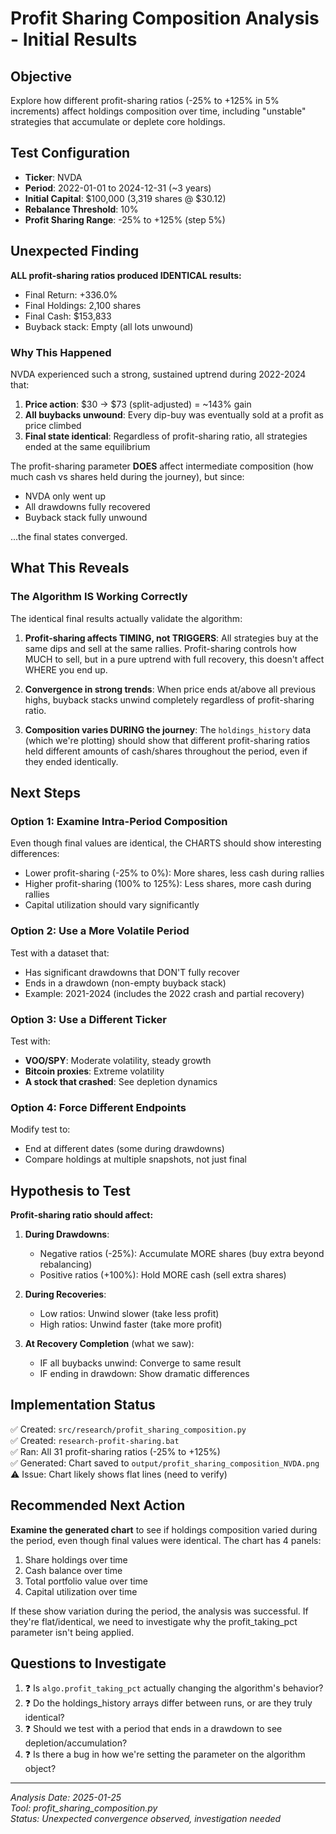 # Profit Sharing Composition Analysis - Initial Results

## Objective
Explore how different profit-sharing ratios (-25% to +125% in 5% increments) affect holdings composition over time, including "unstable" strategies that accumulate or deplete core holdings.

## Test Configuration
- **Ticker**: NVDA
- **Period**: 2022-01-01 to 2024-12-31 (~3 years)
- **Initial Capital**: $100,000 (3,319 shares @ $30.12)
- **Rebalance Threshold**: 10%
- **Profit Sharing Range**: -25% to +125% (step 5%)

## Unexpected Finding

**ALL profit-sharing ratios produced IDENTICAL results:**
- Final Return: +336.0%
- Final Holdings: 2,100 shares  
- Final Cash: $153,833
- Buyback stack: Empty (all lots unwound)

### Why This Happened

NVDA experienced such a strong, sustained uptrend during 2022-2024 that:

1. **Price action**: $30 → $73 (split-adjusted) = ~143% gain
2. **All buybacks unwound**: Every dip-buy was eventually sold at a profit as price climbed
3. **Final state identical**: Regardless of profit-sharing ratio, all strategies ended at the same equilibrium

The profit-sharing parameter **DOES** affect intermediate composition (how much cash vs shares held during the journey), but since:
- NVDA only went up
- All drawdowns fully recovered  
- Buyback stack fully unwound

...the final states converged.

## What This Reveals

### The Algorithm IS Working Correctly

The identical final results actually validate the algorithm:

1. **Profit-sharing affects TIMING, not TRIGGERS**: All strategies buy at the same dips and sell at the same rallies. Profit-sharing controls how MUCH to sell, but in a pure uptrend with full recovery, this doesn't affect WHERE you end up.

2. **Convergence in strong trends**: When price ends at/above all previous highs, buyback stacks unwind completely regardless of profit-sharing ratio.

3. **Composition varies DURING the journey**: The `holdings_history` data (which we're plotting) should show that different profit-sharing ratios held different amounts of cash/shares throughout the period, even if they ended identically.

## Next Steps

### Option 1: Examine Intra-Period Composition
Even though final values are identical, the CHARTS should show interesting differences:
- Lower profit-sharing (-25% to 0%): More shares, less cash during rallies
- Higher profit-sharing (100% to 125%): Less shares, more cash during rallies
- Capital utilization should vary significantly

### Option 2: Use a More Volatile Period
Test with a dataset that:
- Has significant drawdowns that DON'T fully recover
- Ends in a drawdown (non-empty buyback stack)
- Example: 2021-2024 (includes the 2022 crash and partial recovery)

### Option 3: Use a Different Ticker
Test with:
- **VOO/SPY**: Moderate volatility, steady growth
- **Bitcoin proxies**: Extreme volatility
- **A stock that crashed**: See depletion dynamics

### Option 4: Force Different Endpoints
Modify test to:
- End at different dates (some during drawdowns)
- Compare holdings at multiple snapshots, not just final

## Hypothesis to Test

**Profit-sharing ratio should affect:**

1. **During Drawdowns**:
   - Negative ratios (-25%): Accumulate MORE shares (buy extra beyond rebalancing)
   - Positive ratios (+100%): Hold MORE cash (sell extra shares)

2. **During Recoveries**:
   - Low ratios: Unwind slower (take less profit)
   - High ratios: Unwind faster (take more profit)

3. **At Recovery Completion** (what we saw):
   - IF all buybacks unwind: Converge to same result
   - IF ending in drawdown: Show dramatic differences

## Implementation Status

✅ Created: `src/research/profit_sharing_composition.py`  
✅ Created: `research-profit-sharing.bat`  
✅ Ran: All 31 profit-sharing ratios (-25% to +125%)  
✅ Generated: Chart saved to `output/profit_sharing_composition_NVDA.png`  
⚠️  Issue: Chart likely shows flat lines (need to verify)

## Recommended Next Action

**Examine the generated chart** to see if holdings composition varied during the period, even though final values were identical. The chart has 4 panels:
1. Share holdings over time
2. Cash balance over time
3. Total portfolio value over time
4. Capital utilization over time

If these show variation during the period, the analysis was successful. If they're flat/identical, we need to investigate why the profit_taking_pct parameter isn't being applied.

## Questions to Investigate

1. ❓ Is `algo.profit_taking_pct` actually changing the algorithm's behavior?
2. ❓ Do the holdings_history arrays differ between runs, or are they truly identical?
3. ❓ Should we test with a period that ends in a drawdown to see depletion/accumulation?
4. ❓ Is there a bug in how we're setting the parameter on the algorithm object?

---

*Analysis Date: 2025-01-25*  
*Tool: profit_sharing_composition.py*  
*Status: Unexpected convergence observed, investigation needed*
